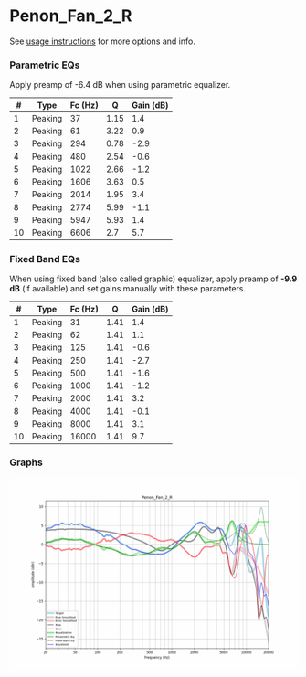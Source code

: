 # Penon_Fan_2_R
See [usage instructions](https://github.com/jaakkopasanen/AutoEq#usage) for more options and info.

### Parametric EQs
Apply preamp of -6.4 dB when using parametric equalizer.

|   # | Type    |   Fc (Hz) |    Q |   Gain (dB) |
|-----|---------|-----------|------|-------------|
|   1 | Peaking |        37 | 1.15 |         1.4 |
|   2 | Peaking |        61 | 3.22 |         0.9 |
|   3 | Peaking |       294 | 0.78 |        -2.9 |
|   4 | Peaking |       480 | 2.54 |        -0.6 |
|   5 | Peaking |      1022 | 2.66 |        -1.2 |
|   6 | Peaking |      1606 | 3.63 |         0.5 |
|   7 | Peaking |      2014 | 1.95 |         3.4 |
|   8 | Peaking |      2774 | 5.99 |        -1.1 |
|   9 | Peaking |      5947 | 5.93 |         1.4 |
|  10 | Peaking |      6606 | 2.7  |         5.7 |

### Fixed Band EQs
When using fixed band (also called graphic) equalizer, apply preamp of **-9.9 dB** (if available) and set gains manually with these parameters.

|   # | Type    |   Fc (Hz) |    Q |   Gain (dB) |
|-----|---------|-----------|------|-------------|
|   1 | Peaking |        31 | 1.41 |         1.4 |
|   2 | Peaking |        62 | 1.41 |         1.1 |
|   3 | Peaking |       125 | 1.41 |        -0.6 |
|   4 | Peaking |       250 | 1.41 |        -2.7 |
|   5 | Peaking |       500 | 1.41 |        -1.6 |
|   6 | Peaking |      1000 | 1.41 |        -1.2 |
|   7 | Peaking |      2000 | 1.41 |         3.2 |
|   8 | Peaking |      4000 | 1.41 |        -0.1 |
|   9 | Peaking |      8000 | 1.41 |         3.1 |
|  10 | Peaking |     16000 | 1.41 |         9.7 |

### Graphs
![](./Penon_Fan_2_R.png)

